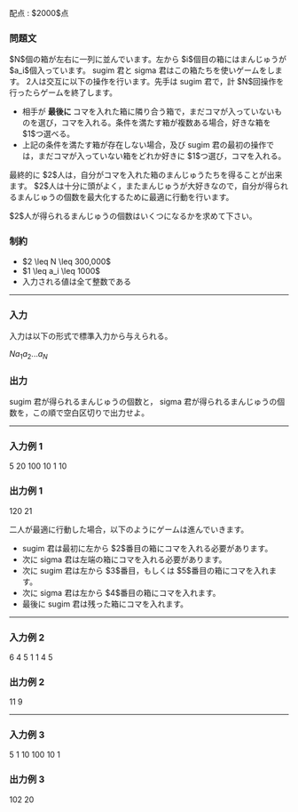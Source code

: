 
<div>

<span>

<span>

<p>
配点 : $2000$点
</p>

<div>

<section>

### **問題文**

<p>
$N$個の箱が左右に一列に並んでいます。左から $i$個目の箱にはまんじゅうが $a_i$個入っています。

<span>
sugim
</span>
君と
<span>
sigma
</span>
君はこの箱たちを使いゲームをします。
2人は交互に以下の操作を行います。先手は
<span>
sugim
</span>
君で，計 $N$回操作を行ったらゲームを終了します。
</p>

<ul>

<li>
相手が
<strong>
最後に
</strong>
コマを入れた箱に隣り合う箱で，まだコマが入っていないものを選び，コマを入れる。条件を満たす箱が複数ある場合，好きな箱を $1$つ選べる。
</li>

<li>
上記の条件を満たす箱が存在しない場合，及び
<span>
sugim
</span>
君の最初の操作では，まだコマが入っていない箱をどれか好きに $1$つ選び，コマを入れる。
</li>

</ul>

<p>
最終的に $2$人は，自分がコマを入れた箱のまんじゅうたちを得ることが出来ます。
$2$人は十分に頭がよく，またまんじゅうが大好きなので，自分が得られるまんじゅうの個数を最大化するために最適に行動を行います。
</p>

<p>
$2$人が得られるまんじゅうの個数はいくつになるかを求めて下さい。
</p>

</section>

</div>

<div>

<section>

### **制約**

<ul>

<li>
$2 \leq N \leq 300,000$
</li>

<li>
$1 \leq a_i \leq 1000$
</li>

<li>
入力される値は全て整数である
</li>

</ul>

</section>

</div>

---

<div>

<div>

<section>

### **入力**

<p>
入力は以下の形式で標準入力から与えられる。
</p>

<div>

$N$$a_1$$a_2$$...$$a_N$
</div>

</section>

</div>

<div>

<section>

### **出力**

<p>

<span>
sugim
</span>
君が得られるまんじゅうの個数と，
<span>
sigma
</span>
君が得られるまんじゅうの個数を，この順で空白区切りで出力せよ。
</p>

</section>

</div>

</div>

---

<div>

<section>

### **入力例 1**

<div>

5
20 100 10 1 10

</div>

</section>

</div>

<div>

<section>

### **出力例 1**

<div>

120 21

</div>

<p>
二人が最適に行動した場合，以下のようにゲームは進んでいきます。
</p>

<ul>

<li>

<span>
sugim
</span>
君は最初に左から $2$番目の箱にコマを入れる必要があります。
</li>

<li>
次に
<span>
sigma
</span>
君は左端の箱にコマを入れる必要があります。
</li>

<li>
次に
<span>
sugim
</span>
君は左から $3$番目，もしくは $5$番目の箱にコマを入れます。
</li>

<li>
次に
<span>
sigma
</span>
君は左から $4$番目の箱にコマを入れます。
</li>

<li>
最後に
<span>
sugim
</span>
君は残った箱にコマを入れます。
</li>

</ul>

</section>

</div>

---

<div>

<section>

### **入力例 2**

<div>

6
4 5 1 1 4 5

</div>

</section>

</div>

<div>

<section>

### **出力例 2**

<div>

11 9

</div>

</section>

</div>

---

<div>

<section>

### **入力例 3**

<div>

5
1 10 100 10 1

</div>

</section>

</div>

<div>

<section>

### **出力例 3**

<div>

102 20

</div>

</section>

</div>

</span>

</span>

</div>
